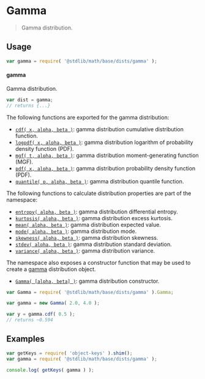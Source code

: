 <!--

@license Apache-2.0

Copyright (c) 2018 The Stdlib Authors.

Licensed under the Apache License, Version 2.0 (the "License");
you may not use this file except in compliance with the License.
You may obtain a copy of the License at

   http://www.apache.org/licenses/LICENSE-2.0

Unless required by applicable law or agreed to in writing, software
distributed under the License is distributed on an "AS IS" BASIS,
WITHOUT WARRANTIES OR CONDITIONS OF ANY KIND, either express or implied.
See the License for the specific language governing permissions and
limitations under the License.

-->

# Gamma

> Gamma distribution.

<section class="usage">

## Usage

```javascript
var gamma = require( '@stdlib/math/base/dists/gamma' );
```

#### gamma

Gamma distribution.

```javascript
var dist = gamma;
// returns {...}
```

The following functions are exported for the gamma distribution:

<!-- <toc pattern="*+(cdf|pdf|mgf|quantile)*"> -->

<div class="namespace-toc">

-   <span class="signature">[`cdf( x, alpha, beta )`][@stdlib/math/base/dists/gamma/cdf]</span><span class="delimiter">: </span><span class="description">gamma distribution cumulative distribution function.</span>
-   <span class="signature">[`logpdf( x, alpha, beta )`][@stdlib/math/base/dists/gamma/logpdf]</span><span class="delimiter">: </span><span class="description">gamma distribution logarithm of probability density function (PDF).</span>
-   <span class="signature">[`mgf( t, alpha, beta )`][@stdlib/math/base/dists/gamma/mgf]</span><span class="delimiter">: </span><span class="description">gamma distribution moment-generating function (MGF).</span>
-   <span class="signature">[`pdf( x, alpha, beta )`][@stdlib/math/base/dists/gamma/pdf]</span><span class="delimiter">: </span><span class="description">gamma distribution probability density function (PDF).</span>
-   <span class="signature">[`quantile( p, alpha, beta )`][@stdlib/math/base/dists/gamma/quantile]</span><span class="delimiter">: </span><span class="description">gamma distribution quantile function.</span>

</div>

<!-- </toc> -->

The following functions to calculate distribution properties are part of the namespace:

<!-- <toc pattern="*+(entropy|kurtosis|mean|median|mode|skewness|stdev|variance)*"> -->

<div class="namespace-toc">

-   <span class="signature">[`entropy( alpha, beta )`][@stdlib/math/base/dists/gamma/entropy]</span><span class="delimiter">: </span><span class="description">gamma distribution differential entropy.</span>
-   <span class="signature">[`kurtosis( alpha, beta )`][@stdlib/math/base/dists/gamma/kurtosis]</span><span class="delimiter">: </span><span class="description">gamma distribution excess kurtosis.</span>
-   <span class="signature">[`mean( alpha, beta )`][@stdlib/math/base/dists/gamma/mean]</span><span class="delimiter">: </span><span class="description">gamma distribution expected value.</span>
-   <span class="signature">[`mode( alpha, beta )`][@stdlib/math/base/dists/gamma/mode]</span><span class="delimiter">: </span><span class="description">gamma distribution mode.</span>
-   <span class="signature">[`skewness( alpha, beta )`][@stdlib/math/base/dists/gamma/skewness]</span><span class="delimiter">: </span><span class="description">gamma distribution skewness.</span>
-   <span class="signature">[`stdev( alpha, beta )`][@stdlib/math/base/dists/gamma/stdev]</span><span class="delimiter">: </span><span class="description">gamma distribution standard deviation.</span>
-   <span class="signature">[`variance( alpha, beta )`][@stdlib/math/base/dists/gamma/variance]</span><span class="delimiter">: </span><span class="description">gamma distribution variance.</span>

</div>

<!-- </toc> -->

The namespace also exposes a constructor function that may be used to create a [gamma][gamma-distribution] distribution object.

<!-- <toc pattern="*ctor*"> -->

<div class="namespace-toc">

-   <span class="signature">[`Gamma( [alpha, beta] )`][@stdlib/math/base/dists/gamma/ctor]</span><span class="delimiter">: </span><span class="description">gamma distribution constructor.</span>

</div>

<!-- </toc> -->

```javascript
var Gamma = require( '@stdlib/math/base/dists/gamma' ).Gamma;

var gamma = new Gamma( 2.0, 4.0 );

var y = gamma.cdf( 0.5 );
// returns ~0.594
```

</section>

<!-- /.usage -->

<section class="examples">

## Examples

<!-- TODO: better examples -->

<!-- eslint no-undef: "error" -->

```javascript
var getKeys = require( 'object-keys' ).shim();
var gamma = require( '@stdlib/math/base/dists/gamma' );

console.log( getKeys( gamma ) );
```

</section>

<!-- /.examples -->

<section class="links">

[gamma-distribution]: https://en.wikipedia.org/wiki/Gamma_distribution

<!-- <toc-links> -->

[@stdlib/math/base/dists/gamma/ctor]: https://github.com/stdlib-js/stdlib/tree/develop/lib/node_modules/%40stdlib/math/base/dists/gamma/ctor

[@stdlib/math/base/dists/gamma/entropy]: https://github.com/stdlib-js/stdlib/tree/develop/lib/node_modules/%40stdlib/math/base/dists/gamma/entropy

[@stdlib/math/base/dists/gamma/kurtosis]: https://github.com/stdlib-js/stdlib/tree/develop/lib/node_modules/%40stdlib/math/base/dists/gamma/kurtosis

[@stdlib/math/base/dists/gamma/mean]: https://github.com/stdlib-js/stdlib/tree/develop/lib/node_modules/%40stdlib/math/base/dists/gamma/mean

[@stdlib/math/base/dists/gamma/mode]: https://github.com/stdlib-js/stdlib/tree/develop/lib/node_modules/%40stdlib/math/base/dists/gamma/mode

[@stdlib/math/base/dists/gamma/skewness]: https://github.com/stdlib-js/stdlib/tree/develop/lib/node_modules/%40stdlib/math/base/dists/gamma/skewness

[@stdlib/math/base/dists/gamma/stdev]: https://github.com/stdlib-js/stdlib/tree/develop/lib/node_modules/%40stdlib/math/base/dists/gamma/stdev

[@stdlib/math/base/dists/gamma/variance]: https://github.com/stdlib-js/stdlib/tree/develop/lib/node_modules/%40stdlib/math/base/dists/gamma/variance

[@stdlib/math/base/dists/gamma/cdf]: https://github.com/stdlib-js/stdlib/tree/develop/lib/node_modules/%40stdlib/math/base/dists/gamma/cdf

[@stdlib/math/base/dists/gamma/logpdf]: https://github.com/stdlib-js/stdlib/tree/develop/lib/node_modules/%40stdlib/math/base/dists/gamma/logpdf

[@stdlib/math/base/dists/gamma/mgf]: https://github.com/stdlib-js/stdlib/tree/develop/lib/node_modules/%40stdlib/math/base/dists/gamma/mgf

[@stdlib/math/base/dists/gamma/pdf]: https://github.com/stdlib-js/stdlib/tree/develop/lib/node_modules/%40stdlib/math/base/dists/gamma/pdf

[@stdlib/math/base/dists/gamma/quantile]: https://github.com/stdlib-js/stdlib/tree/develop/lib/node_modules/%40stdlib/math/base/dists/gamma/quantile

<!-- </toc-links> -->

</section>

<!-- /.links -->

